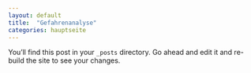 ```yaml
---
layout: default
title:  "Gefahrenanalyse"
categories: hauptseite
---
```

You’ll find this post in your `_posts` directory. Go ahead and edit it and re-build the site to see your changes.